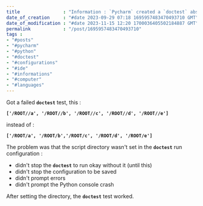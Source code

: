 ```yaml
---
title                : "Information : `Pycharm` created a `doctest` absurd result"
date_of_creation     : "#date 2023-09-29 07:18 1695957483470493710 GMT"
date_of_modification : "#date 2023-11-15 12:20 1700036405502184887 GMT"
permalink            : "/post/1695957483470493710"
tags :
- "#posts"
- "#pycharm"
- "#python"
- "#doctest"
- "#configurations"
- "#ide"
- "#informations"
- "#computer"
- "#languages"
---
```


Got a failed __`doctest`__ test, this :

__`['/ROOT//a', '/ROOT//b', '/ROOT//c', '/ROOT//d', '/ROOT//e']`__

instead of :

__`['/ROOT/a', '/ROOT/b','/ROOT/c', '/ROOT/d', '/ROOT/e']`__

The problem was that the script directory wasn't set in the __`doctest`__ run configuration : 
- didn't stop the __`doctest`__ to run okay without it (until this)
- didn't stop the configuration to be saved
- didn't prompt errors 
- didn't prompt the Python console crash

After setting the directory, the __`doctest`__ test worked.